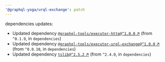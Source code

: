 ```yaml
---
'@graphql-yoga/urql-exchange': patch
---
```

dependencies updates:
  - Updated dependency [`@graphql-tools/executor-http@^1.0.0` ↗︎](https://www.npmjs.com/package/@graphql-tools/executor-http/v/1.0.0) (from `^0.1.9`, in `dependencies`)
  - Updated dependency [`@graphql-tools/executor-urql-exchange@^1.0.0` ↗︎](https://www.npmjs.com/package/@graphql-tools/executor-urql-exchange/v/1.0.0) (from `^0.0.10`, in `dependencies`)
  - Updated dependency [`tslib@^2.5.2` ↗︎](https://www.npmjs.com/package/tslib/v/2.5.2) (from `^2.4.0`, in `dependencies`)
